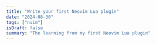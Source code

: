 ```yaml
---
title: "Write your first Neovim Lua plugin"
date: "2024-08-30"
tags: ["nvim"]
isDraft: false
summary: "The learning from my first Neovim Lua plugin"
---
```

